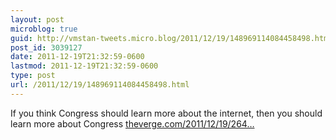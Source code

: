 ```yaml
---
layout: post
microblog: true
guid: http://vmstan-tweets.micro.blog/2011/12/19/148969114084458498.html
post_id: 3039127
date: 2011-12-19T21:32:59-0600
lastmod: 2011-12-19T21:32:59-0600
type: post
url: /2011/12/19/148969114084458498.html
---
```

If you think Congress should learn more about the internet, then you should learn more about Congress <a href="http://www.theverge.com/2011/12/19/2646280/internet-sopa-congress-lobbyist-activism">theverge.com/2011/12/19/264…</a>
